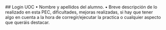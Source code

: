  ## Login UOC
• Nombre y apellidos del alumno.
• Breve descripción de lo realizado en esta PEC, dificultades, mejoras realizadas, si hay
que tener algo en cuenta a la hora de corregir/ejecutar la practica o cualquier aspecto
que queráis destacar.
